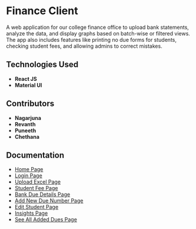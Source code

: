 # Finance Client

A web application for our college finance office to upload bank statements, analyze the data, and display graphs based on batch-wise or filtered views. The app also includes features like printing no due forms for students, checking student fees, and allowing admins to correct mistakes.

## Technologies Used
- **React JS**
- **Material UI**
  
## Contributors

- **Nagarjuna**
- **Revanth**
- **Puneeth**
- **Chethana**




## Documentation

- [Home Page](./docs/home.md)
- [Login Page](./docs/login.md)
- [Upload Excel Page](./docs/upload_excel.md)
- [Student Fee Page](./docs/student_fee.md)
- [Bank Due Details Page](./docs/bank_due_details.md)
- [Add New Due Number Page](./docs/add_new_due.md)
- [Edit Student Page](./docs/edit_student.md)
- [Insights Page](./docs/insights.md)
- [See All Added Dues Page](./docs/all_added_dues.md)